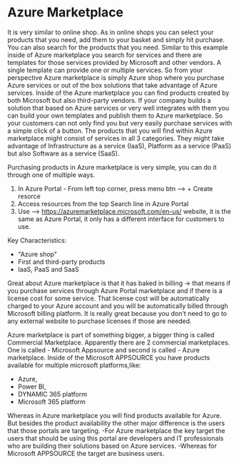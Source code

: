 # Azure Marketplace

It is very similar to online shop. As in online shops you can select your products that you need, add them to your basket and simply hit purchase. You can also search for the products that you need.
Similar to this example inside of Azure marketplace you search for services and there are templates for those services provided by Microsoft and other vendors. A single template can provide one or multiple services.
So from your perspective Azure marketplace is simply Azure shop where you purchase Azure services or out of the box solutions that take advantage of Azure services. Inside of the Azure marketplace you can find products created by both Microsoft but also third-party vendors. If your company builds a solution that based on Azure services or very well integrates with them you can build your own templates and publish them to Azure marketplace. So your customers can not only find you but very easily purchase services with a simple click of a button. The products that you will find within Azure marketplace might consist of services in all 3 categories. They might take advantage of Infrastructure as a service (IaaS), Platform as a service (PaaS) but also Software as a service (SaaS).

Purchasing products in Azure marketplace is very simple, you can do it through one of multiple ways.

1. In Azure Portal - From left top corner, press menu btn --> + Create resorce
2. Access resources from the top Search line in Azure Portal
3. Use --> https://azuremarketplace.microsoft.com/en-us/ website, it is the same as Azure Portal, it only has a different interface for customers to use.

Key Characteristics:

- "Azure shop"
- First and third-party products
- IaaS, PaaS and SaaS

Great about Azure marketplace is that it has baked in billing -> that means if you purchase services through Azure Portal marketplace and if there is a license cost for some service. That license cost will be automatically charged to your Azure account and you will be automatically billed through Microsoft billing platform. It is really great because you don't need to go to any external website to purchase licenses if those are needed.

Azure marketplace is part of something bigger, a bigger thing is called Commercial Marketplace. Apparently there are 2 commercial marketplaces. One is called - Microsoft Appsource and second is called - Azure marketplace.
Inside of the Microsoft APPSOURCE you have products available for multiple microsoft platforms,like:

- Azure,
- Power BI,
- DYNAMIC 365 platform
- Microsoft 365 platform

Whereas in Azure marketplace you will find products available for Azure. But besides the product availability the other major difference is the users that those portals are targeting.
-For Azure marketplace the key target the users that should be using this portal are developers and IT professionals who are building their solutions based on Azure services.
-Whereas for Microsoft APPSOURCE the target are business users.
